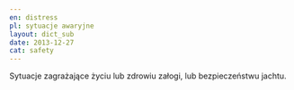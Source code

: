```yaml
---
en: distress 
pl: sytuacje awaryjne 
layout: dict_sub
date: 2013-12-27
cat: safety
---
```


Sytuacje zagrażające życiu lub zdrowiu załogi, lub bezpieczeństwu jachtu.